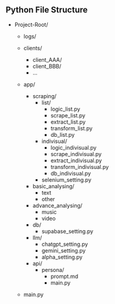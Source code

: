 ## Python File Structure

- Project-Root/
    - logs/
    - clients/
        - client_AAA/
        - client_BBB/
        - ...
    - app/
        - scraping/
            - list/
                - logic_list.py
                - scrape_list.py
                - extract_list.py
                - transform_list.py
                - db_list.py
            - indivisual/
                - logic_indivisual.py
                - scrape_indivisual.py
                - extract_indivisual.py
                - transform_indivisual.py
                - db_indivisual.py
            - selenium_setting.py
        - basic_analysing/
            - text
            - other
        - advance_analysing/
            - music
            - video
        - db/
            - supabase_setting.py
        - llm/
            - chatgpt_setting.py
            - gemini_setting.py
            - alpha_setting.py
        - api/
            - persona/
                - prompt.md
                - main.py

    - main.py